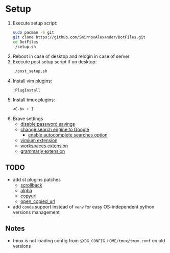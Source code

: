 # Setup

1) Execute setup script:
    ```bash
    sudo pacman -S git
    git clone https://github.com/SmirnovAlexander/DotFiles.git
    cd DotFiles
    ./setup.sh
    ```
2) Reboot in case of desktop and relogin in case of server
3) Execute post setup script if on desktop:
    ```bash
    ./post_setup.sh
    ```
4) Install vim plugins:
    ```
    :PlugInstall
    ```
5) Install tmux plugins:
    ```
    <C-b> + I
    ```
6) Brave settings
    - [disable password savings](brave://settings/passwords)
    - [change search engine to Google](brave://settings/search)
        * [enable autocomplete searches option](brave://settings/privacy)
    - [vimium extension](https://chrome.google.com/webstore/detail/vimium/dbepggeogbaibhgnhhndojpepiihcmeb?hl=en)
    - [workspaces extension](https://chrome.google.com/webstore/detail/workspaces/hpljjefgmnkloakbfckghmlapghabgfa?hl=en)
    - [grammarly extension](https://chrome.google.com/webstore/detail/grammarly-grammar-checker/kbfnbcaeplbcioakkpcpgfkobkghlhen)

## TODO

- add st plugins patches
    * [scrollback](https://st.suckless.org/patches/scrollback/)
    * [alpha](https://st.suckless.org/patches/alpha/)
    * [copyurl](https://st.suckless.org/patches/copyurl/)
    * [open_copied_url](https://st.suckless.org/patches/open_copied_url/)
- add `conda` support instead of `venv` for easy OS-independent python versions management

## Notes

- tmux is not loading config from `$XDG_CONFIG_HOME/tmux/tmux.conf` on old versions
